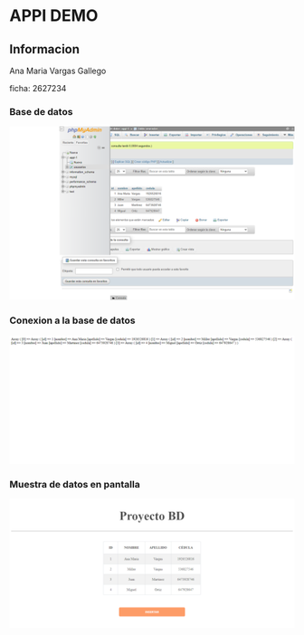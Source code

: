 <h1>APPI DEMO</h1>
<h2>Informacion</h2>
<p>Ana Maria Vargas Gallego</p>
<p>ficha: 2627234</p>

<h3>Base de datos</h3>
<img src= "./public/images/imagen_base_de_datos.png "  alt="base de datos mysql" >

<h3>Conexion a la base de datos</h3>
<img src="./public/images/onexion_base_de_datos.png "  alt="conexion base de datos ">

<h3>Muestra de datos en pantalla</h3>
<img src="./public/images/BD.png "  alt="muestra de datos en pantalla ">